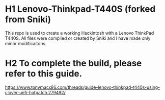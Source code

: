 # H1 Lenovo-Thinkpad-T440S (forked from Sniki)
This repo is used to create a working Hackintosh with a Lenovo ThinkPad T440S. All files were complied or created by Sniki and I have made only minor modificaitons.

# H2 To complete the build, please refer to this guide.
https://www.tonymacx86.com/threads/guide-lenovo-thinkpad-t440s-using-clover-uefi-hotpatch.279492/
